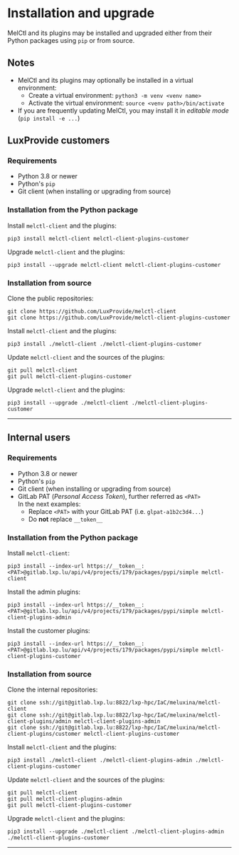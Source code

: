 <!-- vim: set ft=4 ts=Markdown -->

# Installation and upgrade

MelCtl and its plugins may be installed and upgraded either from their Python
packages using `pip` or from source.

## Notes

* MelCtl and its plugins may optionally be installed in a virtual environment:
    * Create a virtual environment: `python3 -m venv <venv name>`
    * Activate the virtual environment: `source <venv path>/bin/activate`
* If you are frequently updating MelCtl, you may install it in _editable mode_ (`pip install -e ...`)

## LuxProvide customers

### Requirements

* Python 3.8 or newer
* Python's `pip`
* Git client (when installing or upgrading from source)

### Installation from the Python package

Install `melctl-client` and the plugins:

```shell
pip3 install melctl-client melctl-client-plugins-customer
```

Upgrade `melctl-client` and the plugins:

```
pip3 install --upgrade melctl-client melctl-client-plugins-customer
```

### Installation from source

Clone the public repositories:

```shell
git clone https://github.com/LuxProvide/melctl-client
git clone https://github.com/LuxProvide/melctl-client-plugins-customer
```

Install `melctl-client` and the plugins:

```shell
pip3 install ./melctl-client ./melctl-client-plugins-customer
```

Update `melctl-client` and the sources of the plugins:

```shell
git pull melctl-client
git pull melctl-client-plugins-customer
```

Upgrade `melctl-client` and the plugins:

```shell
pip3 install --upgrade ./melctl-client ./melctl-client-plugins-customer
```

---

## Internal users

### Requirements

* Python 3.8 or newer
* Python's `pip`
* Git client (when installing or upgrading from source)
* GitLab PAT (_Personal Access Token_), further referred as `<PAT>`  
    In the next examples:
    * Replace `<PAT>` with your GitLab PAT (i.e. `glpat-a1b2c3d4...`)
    * Do **not** replace `__token__`

### Installation from the Python package

Install `melctl-client`:

```shell
pip3 install --index-url https://__token__:<PAT>@gitlab.lxp.lu/api/v4/projects/179/packages/pypi/simple melctl-client
```

Install the admin plugins:

```shell
pip3 install --index-url https://__token__:<PAT>@gitlab.lxp.lu/api/v4/projects/179/packages/pypi/simple melctl-client-plugins-admin
```

Install the customer plugins:

```shell
pip3 install --index-url https://__token__:<PAT>@gitlab.lxp.lu/api/v4/projects/179/packages/pypi/simple melctl-client-plugins-customer
```

### Installation from source

Clone the internal repositories:

```shell
git clone ssh://git@gitlab.lxp.lu:8822/lxp-hpc/IaC/meluxina/melctl-client
git clone ssh://git@gitlab.lxp.lu:8822/lxp-hpc/IaC/meluxina/melctl-client-plugins/admin melctl-client-plugins-admin
git clone ssh://git@gitlab.lxp.lu:8822/lxp-hpc/IaC/meluxina/melctl-client-plugins/customer melctl-client-plugins-customer
```

Install `melctl-client` and the plugins:

```shell
pip3 install ./melctl-client ./melctl-client-plugins-admin ./melctl-client-plugins-customer
```

Update `melctl-client` and the sources of the plugins:

```shell
git pull melctl-client
git pull melctl-client-plugins-admin
git pull melctl-client-plugins-customer
```

Upgrade `melctl-client` and the plugins:

```shell
pip3 install --upgrade ./melctl-client ./melctl-client-plugins-admin ./melctl-client-plugins-customer
```

---
